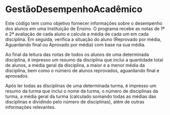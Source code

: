 # GestãoDesempenhoAcadêmico

Este código tem como objetivo fornecer informações sobre o desempenho dos alunos em uma Instituição de Ensino. O programa recebe as notas de 1ª e 2ª avaliação de cada aluno e calcula a média de cada um em cada disciplina. Em seguida, verifica a situação do aluno (Reprovado por média, Aguardando final ou Aprovado por média) com base na sua média.

Ao final da leitura das notas de todos os alunos de uma determinada disciplina, é impresso um resumo da disciplina que inclui a quantidade total de alunos, a média geral da disciplina, a maior e a menor média da disciplina, bem como o número de alunos reprovados, aguardando final e aprovados.

Após ler todas as disciplinas de uma determinada turma, é impresso um resumo da turma que inclui o nome da turma, o número de disciplinas da turma, a média geral da turma (calculado somando todas as médias das disciplinas e dividindo pelo número de disciplinas), além de outras informações relevantes.
